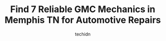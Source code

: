 ---
layout: ampstory
image: https://images.unsplash.com/photo-1634907076255-a56723f9b9ad?ixlib=rb-4.0.3&ixid=MnwxMjA3fDB8MHxwaG90by1wYWdlfHx8fGVufDB8fHx8&auto=format&fit=crop&w=640&h=853&q=80
author: techidn
featured: false
description: For top-quality automotive repairs and maintenance, visit the 7 best GMC Mechanic in Memphis TN, USA. Their reputation for excellence and their dedication to customer satisfaction make them 
title: Find 7 Reliable GMC Mechanics in Memphis TN for Automotive Repairs
cover:
   title: Find 7 Reliable GMC Mechanics in Memphis TN for Automotive Repairs
   subtitle: Rickpate
   background: https://images.unsplash.com/photo-1634907076255-a56723f9b9ad?ixlib=rb-4.0.3&ixid=MnwxMjA3fDB8MHxwaG90by1wYWdlfHx8fGVufDB8fHx8&auto=format&fit=crop&w=640&h=853&q=80

pages: 
 - layout: thirds
   top: <h1>#1 Sunrise Buick GMC at Wolfchase</h1>
   bottom: "<p>I bought a 2015 Chevy suburban from Dean at this dealership and he and his associates made the process fun, relaxed, and a good experience.  They communicated well throug</p>"
   background: https://www.knot35.com/toplist/wp-content/uploads/2023/06/best-gmc-mechanic-1-in-memphis-tn-1685833160.jpeg
   backgroundblur: true
 - layout: thirds
   top: <h1>#2 Chuck Hutton Chevrolet Service Dept.</h1>
   bottom: "<p>2471 Mt Moriah Rd, Memphis, TN 38115, United States</p>"
   background: https://www.knot35.com/toplist/wp-content/uploads/2023/06/best-gmc-mechanic-2-in-memphis-tn-1685833160.jpeg
   cta:
      link: https://www.knot35.com/toplist/find-7-reliable-gmc-mechanics-in-memphis-tn-for-automotive-repairs/
      text: Find 7 Reliable GMC Mechanics in Memphis TN for Automotive Repairs
 - layout: thirds
   top: <h1>#3 Dougs Automotive</h1>
   bottom: "<p>2264 Whitten Rd, Memphis, TN 38133, United States</p>"
   background: https://www.knot35.com/toplist/wp-content/uploads/2023/06/best-gmc-mechanic-3-in-memphis-tn-1685833161.jpeg
   cta:
      link: https://www.knot35.com/toplist/find-7-reliable-gmc-mechanics-in-memphis-tn-for-automotive-repairs/
      text: Find 7 Reliable GMC Mechanics in Memphis TN for Automotive Repairs
 - layout: thirds
   top: <h1>#4 Moseleys Automotive Service and Sales</h1>
   bottom: "<p>5764 Mt Moriah Rd, Memphis, TN 38115, United States</p>"
   background: https://images.unsplash.com/photo-1509114397022-ed747cca3f65?ixlib=rb-4.0.3&ixid=MnwxMjA3fDB8MHxwaG90by1wYWdlfHx8fGVufDB8fHx8&auto=format&fit=crop&w=640&h=853&q=80
   cta:
      link: https://www.knot35.com/toplist/find-7-reliable-gmc-mechanics-in-memphis-tn-for-automotive-repairs/
      text: Find 7 Reliable GMC Mechanics in Memphis TN for Automotive Repairs
 - layout: thirds
   top: <h1>#5 Memphis Motor Werks</h1>
   bottom: "<p>9063 Macon Rd, Cordova, TN 38016, United States</p>"
   background: https://images.unsplash.com/photo-1615749413727-825b59a857b5?ixlib=rb-4.0.3&ixid=MnwxMjA3fDB8MHxwaG90by1wYWdlfHx8fGVufDB8fHx8&auto=format&fit=crop&w=640&h=853&q=80
   cta:
      link: https://www.knot35.com/toplist/find-7-reliable-gmc-mechanics-in-memphis-tn-for-automotive-repairs/
      text: Find 7 Reliable GMC Mechanics in Memphis TN for Automotive Repairs
 - layout: thirds
   top: <h1>#6 Memphis Auto Repair Service Inc</h1>
   bottom: "<p>3378 Summer Ave, Memphis, TN 38122, United States</p>"
   background: https://images.unsplash.com/photo-1620421680010-0766ff230392?ixlib=rb-4.0.3&ixid=MnwxMjA3fDB8MHxwaG90by1wYWdlfHx8fGVufDB8fHx8&auto=format&fit=crop&w=640&h=853&q=80
   cta:
      link: https://www.knot35.com/toplist/find-7-reliable-gmc-mechanics-in-memphis-tn-for-automotive-repairs/
      text: Find 7 Reliable GMC Mechanics in Memphis TN for Automotive Repairs
 - layout: thirds
   top: <h1>#7 Matteis Garage</h1>
   bottom: "<p>4930 Black Rd, Memphis, TN 38117, United States</p>"
   background: https://images.unsplash.com/photo-1527066579998-dbbae57f45ce?ixlib=rb-4.0.3&ixid=MnwxMjA3fDB8MHxwaG90by1wYWdlfHx8fGVufDB8fHx8&auto=format&fit=crop&w=640&h=853&q=80
   cta:
      link: https://www.knot35.com/toplist/find-7-reliable-gmc-mechanics-in-memphis-tn-for-automotive-repairs/
      text: Find 7 Reliable GMC Mechanics in Memphis TN for Automotive Repairs
 - layout: thirds
   middle: Continue reading...
   background: https://images.unsplash.com/photo-1557672172-298e090bd0f1?ixlib=rb-4.0.3&ixid=MnwxMjA3fDB8MHxwaG90by1wYWdlfHx8fGVufDB8fHx8&auto=format&fit=crop&w=640&h=853&q=80
   cta:
      link: https://www.knot35.com/toplist/find-7-reliable-gmc-mechanics-in-memphis-tn-for-automotive-repairs/
      text: Find 7 Reliable GMC Mechanics in Memphis TN for Automotive Repairs
      
---